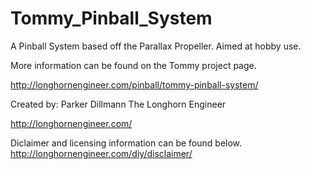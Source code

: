 Tommy_Pinball_System
====================

A Pinball System based off the Parallax Propeller. Aimed at hobby use.

More information can be found on the Tommy project page.


http://longhornengineer.com/pinball/tommy-pinball-system/

Created by:
Parker Dillmann
The Longhorn Engineer

http://longhornengineer.com/

Diclaimer and licensing information can be found below.
http://longhornengineer.com/diy/disclaimer/
